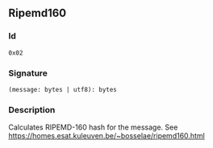 <!--
THIS FILE IS GENERATED. DO NOT EDIT MANUALLY!
-->
## Ripemd160

### Id

`0x02`
### Signature

`(message: bytes | utf8): bytes`

### Description

Calculates RIPEMD-160 hash for the message. See https://homes.esat.kuleuven.be/~bosselae/ripemd160.html
